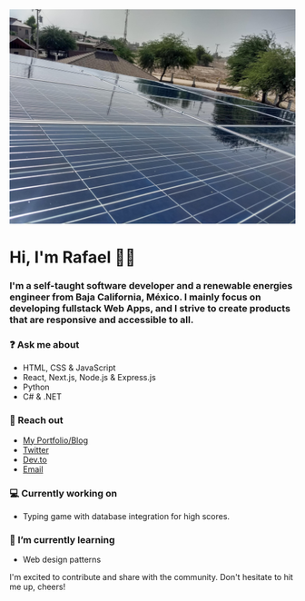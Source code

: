 <img src="https://raw.githubusercontent.com/rafaVls/rafaVls/main/panels.jpg" >

# Hi, I'm Rafael 👋🏽

### I'm a self-taught software developer and a renewable energies engineer from Baja California, México. I mainly focus on developing fullstack Web Apps, and I strive to create products that are responsive and accessible to all.

### ❓ Ask me about
* HTML, CSS & JavaScript
* React, Next.js, Node.js & Express.js
* Python
* C# & .NET

### 💬 Reach out
* <a href="https://www.rafavls.dev/" target="_blank">My Portfolio/Blog</a>
* <a href="https://twitter.com/RafaelAvls" target="_blank">Twitter</a>
* <a href="https://dev.to/rafavls" target="_blank">Dev.to</a>
* <a href="mailto: rafa.vfierro@outlook.com" >Email</a>

### 💻 Currently working on
* Typing game with database integration for high scores.

### 🌱 I’m currently learning
* Web design patterns

I'm excited to contribute and share with the community. Don't hesitate to hit me up, cheers!
